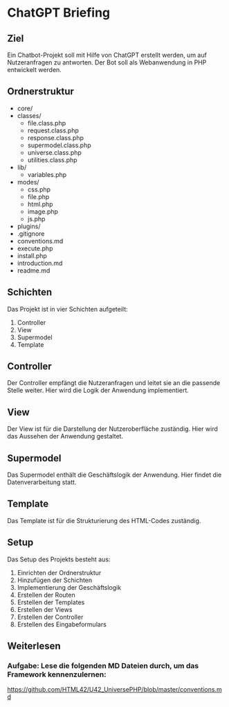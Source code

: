 # ChatGPT Briefing

## Ziel
Ein Chatbot-Projekt soll mit Hilfe von ChatGPT erstellt werden, um auf Nutzeranfragen zu antworten. Der Bot soll als Webanwendung in PHP entwickelt werden.

## Ordnerstruktur
- core/
- classes/
    - file.class.php
    - request.class.php
    - response.class.php
    - supermodel.class.php
    - universe.class.php
    - utilities.class.php
- lib/
    - variables.php
- modes/
    - css.php
    - file.php
    - html.php
    - image.php
    - js.php
- plugins/
- .gitignore
- conventions.md
- execute.php
- install.php
- introduction.md
- readme.md

## Schichten
Das Projekt ist in vier Schichten aufgeteilt:

1. Controller
2. View
3. Supermodel
4. Template

## Controller
Der Controller empfängt die Nutzeranfragen und leitet sie an die passende Stelle weiter. Hier wird die Logik der Anwendung implementiert.

## View
Der View ist für die Darstellung der Nutzeroberfläche zuständig. Hier wird das Aussehen der Anwendung gestaltet.

## Supermodel
Das Supermodel enthält die Geschäftslogik der Anwendung. Hier findet die Datenverarbeitung statt.

## Template
Das Template ist für die Strukturierung des HTML-Codes zuständig.

## Setup
Das Setup des Projekts besteht aus:

1. Einrichten der Ordnerstruktur
2. Hinzufügen der Schichten
3. Implementierung der Geschäftslogik
4. Erstellen der Routen
5. Erstellen der Templates
6. Erstellen der Views
7. Erstellen der Controller
8. Erstellen des Eingabeformulars

## Weiterlesen
### Aufgabe: Lese die folgenden MD Dateien durch, um das Framework kennenzulernen:
https://github.com/HTML42/U42_UniversePHP/blob/master/conventions.md
